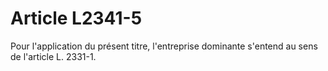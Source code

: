 # Article L2341-5

Pour l'application du présent titre, l'entreprise dominante s'entend au sens de l'article L. 2331-1.